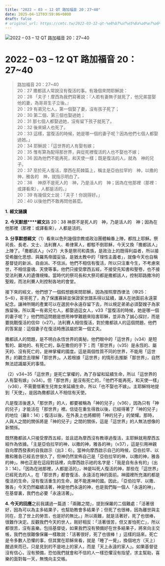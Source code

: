 ```yaml
---
title: "2022 – 03 – 12 QT 路加福音 20：27~40"
date: 2025-04-12T03:59:06+0800
draft: false
# original_url: https://cmtc.tw/2022-03-12-qt-%e8%b7%af%e5%8a%a0%e7%a6%8f%e9%9f%b3-20%ef%bc%9a2740
---
```


![2022 – 03 – 12 QT 路加福音 20：27\~40](/images/qt.jpg   "2022 – 03 – 12 QT 路加福音 20：27\~40")

# 2022 – 03 – 12 QT 路加福音 20：27\~40

> 路加福音 20：27\~40  
> 20：27 撒都該人常說沒有復活的事。有幾個來問耶穌說：  
> 20：28 「夫子！摩西為我們寫著說：『人若有妻無子就死了，他兄弟當娶他的妻，為哥哥生子立後。』  
> 20：29 有弟兄七人，第一個娶了妻，沒有孩子死了；  
> 20：30 第二個、第三個也娶過她；  
> 20：31 那七個人都娶過她，沒有留下孩子就死了。  
> 20：32 後來婦人也死了。  
> 20：33 這樣，當復活的時候，她是哪一個的妻子呢？因為他們七個人都娶過她。」  
> 20：34 耶穌說：「這世界的人有娶有嫁；  
> 20：35 惟有算為配得那世界，與從死裡復活的人也不娶也不嫁；  
> 20：36 因為他們不能再死，和天使一樣；既是復活的人，就為　神的兒子。  
> 20：37 至於死人復活，摩西在荊棘篇上，稱主是亞伯拉罕的　神，以撒的　神，雅各的　神，就指示明白了。  
> 20：38 　神原不是死人的　神，乃是活人的　神；因為在他那裡（那裡：或譯看來），人都是活的。」  
> 20：39 有幾個文士說：「夫子！你說得好。」  
> 20：40 以後他們不敢再問他甚麼。

**1.** **經文誦讀**

**2. 今天默想****經文**路 20：38 神原不是死人的　神，乃是活人的　神；因為在他那裡（那裡：或譯看來），人都是活的。

**3. 分享默想經文**（1）看來以色列幾個宗教或政治團體輪番上陣，都找上耶穌。祭司長、長老、文士、法利賽人、希律黨人，都駁不倒耶穌，今天又換「撒都該人」上陣了。「撒都該人」（v27）大多是祭司和貴族，是政治上的既得利益者，所以接受希臘化思想、與羅馬帝國妥協，是猶太教中的「理性主義者」，就像今天也自稱基督徒的新派、自由派、不信派。他們不相信有復活，所以只注重今生，不考慮來世，不相信靈魂、天使等事。他們只接受摩西五經，不接受先知書和聖卷，也不接受法利賽人的遺傳規條。當時代的祭司長和大祭司都是撒都該人，控制耶路撒冷的聖殿，而法利賽人則控制各地的會堂。

接下來的經文，他們想了一個假想題來問耶穌，因為按照摩西律法（申25：5\~6），哥哥死了，為了保護寡婦並保證家世譜系得以延續，讓人在祂面前永遠蒙紀念，讓神所賜的產業可以在選民中永遠存留下去，所以規定弟弟必須娶嫂子為家族留後。所以萬一有弟兄七人，都娶過這女人，v33「當復活的時候，她是哪一個的妻子呢？」他們問這問題是想用神學難題來陷害耶穌，並非為了誠心探討，而是要挑戰復活的信仰（v27）。法利賽人相信復活，對於撒都該人的這個問題，他們的答案是：這個妻子在復活時應該屬於第一個丈夫。

撒都該人的問題，是不明白永恆世界的奧秘。他們眼中的「這世界」（v34）是短暫的、屬地的、有死亡的，臥在撒但的手下；而「那世界」（v35）是永恆的、屬天的、沒有死亡的，是神掌權的國度。這是兩個性質不同的世界，不能用「這世界」的觀念去理解「那世界」。人若根據「這世界」的情形去推斷「那世界」，自然無法認識屬天的事情。

（2）v34\~35「這世界」是死亡掌權的，為了存留和延續生命，所以「這世界的人有娶有嫁」（v34）。但「那世界」是沒有死亡的，「他們不能再死，和天使一樣」（v36），不需要借著生兒育女來延續生命，所以「也不娶也不嫁」。主耶穌特地提到「天使」，是因為撒都該人不相信有天使。

凡是復活後進入「那世界」的人，都要被稱為「神的兒子」（v36），因為只有「神的兒子」才能活在「那世界」裡。信徒在重生得救以後，已經得著了「神的兒子」的地位（羅8：14）；復活以後，在外表上也將顯明「神的兒子」的榮耀。那時，人與人之間的關係將是「神的兒子」之間的關係，這是「這世界」的人無法想像的新關係。

既然撒都該人只接受摩西五經，並且認為摩西沒有教導過復活，主耶穌就用摩西五經作為依據。「主是亞伯拉罕的神，以撒的神，雅各的神」（v37），這是引用神親自向摩西發表的自我啟示（出3：6）。當神向摩西啟示自己的時候，亞伯拉罕、以撒和雅各已經去世很久了，但神仍然宣佈自己是「亞伯拉罕的神，以撒的神，雅各的神」。神也正是在這段對話裡，向摩西啟示祂的名字是：「我是自有永有的」（出3：14）。「因為在祂那裡，人都是活的」，神是叫死人復活的神，那些在「這世界」已經死去的人，在「那世界」都會復活、永遠活在神的面前。神國裡所充滿的都是復活的生命，沒有復活重生的生命，就不能進神的國。因此，「亞伯拉罕、以撒、雅各」今天仍然繼續活著，神是他們永遠的神，也是我們每一個人「永遠的神」，在基督裏，我們也必要「永遠活著」。

**4. 今天的回應**之前我講過一篇道：「兩難之間」，提到保羅的二個難處：「活著很好，因為可以為主多結果子，也幫助教會多結果子；但死了也很棒，因為離世與主同在，息了世上的勞苦，也是好的無比。」所以兩難，就是活著好，死了也很棒，很難作決定。反觀我們今天的世人，剛好相反：「活著很苦，但又害怕死亡」，所以都很苦，沒有喜樂。包括基督徒，如果我們沒有預備好在世多結果子，將來向主交帳，我們也很難像保羅一樣敢說：「活著很好，死了也很棒！」這樣的話來。死亡是令多數人恐懼的事，但其實在耶穌來看，就是「睡了一覺」，換個地方（天上）醒過來而已，只是見到的不是地上的家人，而是「天上永遠的家人」。如果基督徒沒有信心，沒有預備，恐怕我們就會和不信的人一樣恐懼沒有指望，求主幫助，喜樂的面對每一天，無愧向主交帳。